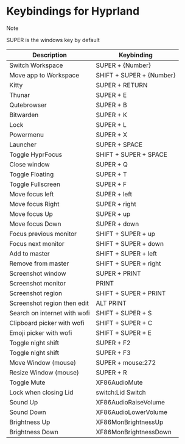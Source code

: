 [//]: # (This file is autogenerated)
# Keybindings for Hyprland

> [!NOTE]
> SUPER is the windows key by default

| Description | Keybinding |
| -- | -- |
| Switch Workspace | SUPER + {Number} |
| Move app to Workspace | SHIFT + SUPER + {Number} |
| Kitty | SUPER +  RETURN |
| Thunar | SUPER +  E |
| Qutebrowser | SUPER +  B |
| Bitwarden | SUPER +  K |
| Lock | SUPER +  L |
| Powermenu | SUPER +  X |
| Launcher | SUPER +  SPACE |
| Toggle HyprFocus | SHIFT + SUPER +  SPACE |
| Close window | SUPER +  Q |
| Toggle Floating | SUPER +  T |
| Toggle Fullscreen | SUPER +  F |
| Move focus left | SUPER +  left |
| Move focus Right | SUPER +  right |
| Move focus Up | SUPER +  up |
| Move focus Down | SUPER +  down |
| Focus previous monitor | SHIFT + SUPER +  up |
| Focus next monitor | SHIFT + SUPER +  down |
| Add to master | SHIFT + SUPER +  left |
| Remove from master | SHIFT + SUPER +  right |
| Screenshot window | SUPER +  PRINT |
| Screenshot monitor |  PRINT |
| Screenshot region | SHIFT + SUPER +  PRINT |
| Screenshot region then edit | ALT PRINT |
| Search on internet with wofi | SHIFT + SUPER +  S |
| Clipboard picker with wofi | SHIFT + SUPER +  C |
| Emoji picker with wofi | SHIFT + SUPER +  E |
| Toggle night shift | SUPER +  F2 |
| Toggle night shift | SUPER +  F3 |
| Move Window (mouse) | SUPER +  mouse:272 |
| Resize Window (mouse) | SUPER +  R |
| Toggle Mute | XF86AudioMute |
| Lock when closing Lid | switch:Lid Switch |
| Sound Up |  XF86AudioRaiseVolume |
| Sound Down |  XF86AudioLowerVolume |
| Brightness Up |  XF86MonBrightnessUp |
| Brightness Down |  XF86MonBrightnessDown |
